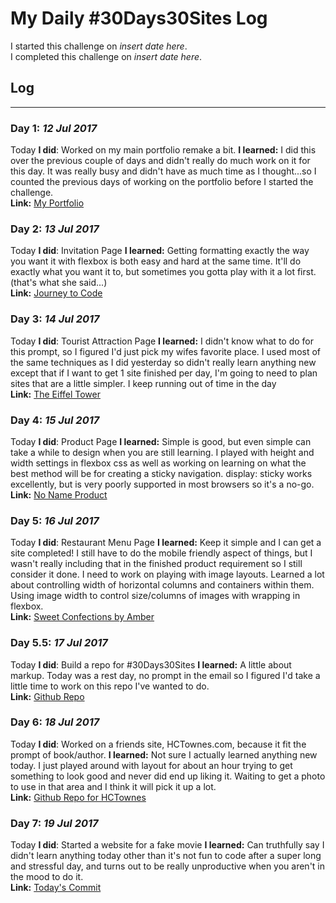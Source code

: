 # My Daily #30Days30Sites Log

I started this challenge on *insert date here*.  
I completed this challenge on *insert date here*.

## Log
---

### **Day 1:** *12 Jul 2017*
Today **I did**:  Worked on my main portfolio remake a bit.
**I learned:**  I did this over the previous couple of days and didn't really do much work on it for this day.  It was really busy and didn't have as much time as I thought...so I counted the previous days of working on the portfolio before I started the challenge.  
**Link:** [My Portfolio](https://staxed.github.io)

### **Day 2:** *13 Jul 2017*
Today **I did**:  Invitation Page
**I learned:**  Getting formatting exactly the way you want it with flexbox is both easy and hard at the same time.  It'll do exactly what you want it to, but sometimes you gotta play with it a lot first. (that's what she said...)  
**Link:** [Journey to Code](http://staxed.github.io/30Days30Sites/invitation/)

### **Day 3:** *14 Jul 2017*
Today **I did**:  Tourist Attraction Page
**I learned:**  I didn't know what to do for this prompt, so I figured I'd just pick my wifes favorite place.  I used most of the same techniques as I did yesterday so didn't really learn anything new except that if I want to get 1 site finished per day, I'm going to need to plan sites that are a little simpler.  I keep running out of time in the day  
**Link:** [The Eiffel Tower](http://staxed.github.io/30Days30Sites/touristattraction/)

### **Day 4:** *15 Jul 2017*
Today **I did**:  Product Page
**I learned:**  Simple is good, but even simple can take a while to design when you are still learning.  I played with height and width settings in flexbox css as well as working on learning on what the best method will be for creating a sticky navigation.  display: sticky works excellently, but is very poorly supported in most browsers so it's a no-go.  
**Link:** [No Name Product](http://staxed.github.io/30Days30Sites/product/)

### **Day 5:** *16 Jul 2017*
Today **I did**:  Restaurant Menu Page
**I learned:**  Keep it simple and I can get a site completed!  I still have to do the mobile friendly aspect of things, but I wasn't really including that in the finished product requirement so I still consider it done.  I need to work on playing with image layouts.  Learned a lot about controlling width of horizontal columns and containers within them.  Using image width to control size/columns of images with wrapping in flexbox.  
**Link:** [Sweet Confections by Amber](http://staxed.github.io/30Days30Sites/menu/)

### **Day 5.5:** *17 Jul 2017*
Today **I did**:  Build a repo for #30Days30Sites
**I learned:**  A little about markup.  Today was a rest day, no prompt in the email so I figured I'd take a little time to work on this repo I've wanted to do.  
**Link:** [Github Repo](https://github.com/Staxed/30Days30Sites-Main)

### **Day 6:** *18 Jul 2017*
Today **I did**:  Worked on a friends site, HCTownes.com, because it fit the prompt of book/author.
**I learned:**  Not sure I actually learned anything new today.  I just played around with layout for about an hour trying to get something to look good and never did end up liking it.  Waiting to get a photo to use in that area and I think it will pick it up a lot.  
**Link:** [Github Repo for HCTownes](https://github.com/Staxed/hctownes)

### **Day 7:** *19 Jul 2017*
Today **I did**:  Started a website for a fake movie
**I learned:**  Can truthfully say I didn't learn anything today other than it's not fun to code after a super long and stressful day, and turns out to be really unproductive when you aren't in the mood to do it.  
**Link:** [Today's Commit](https://github.com/Staxed/staxed.github.io/commit/32a26d5421d0f983f64dc048b591c0f73c006220)